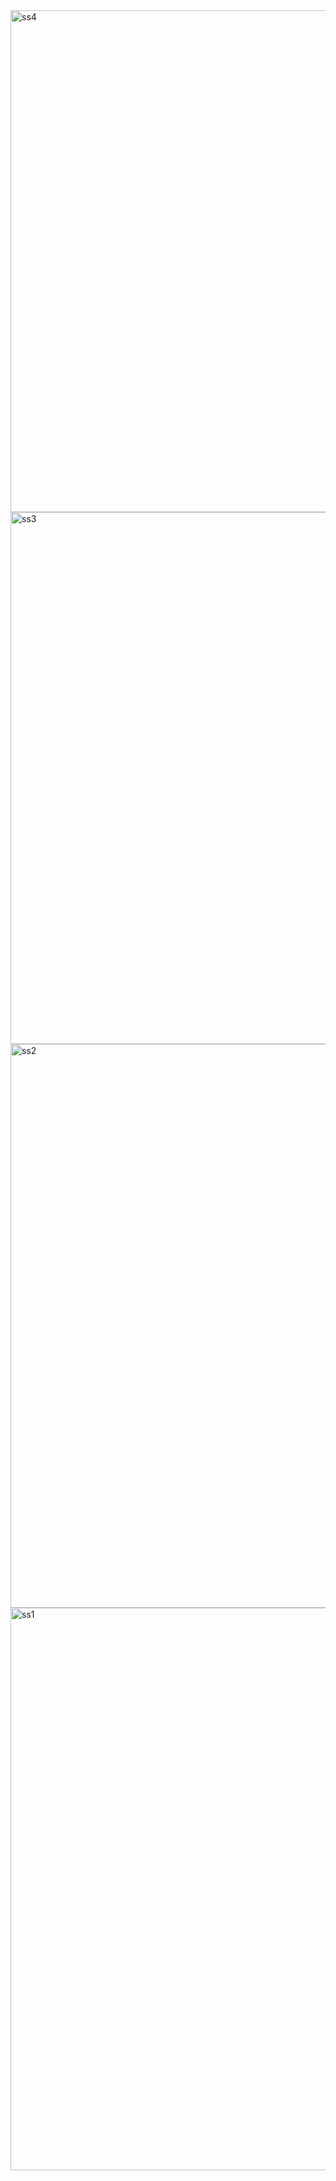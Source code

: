 <img width="1028" height="803" alt="ss4" src="https://github.com/user-attachments/assets/4a2ec677-af7f-4bb9-841e-154df55997e8" />
<img width="1489" height="851" alt="ss3" src="https://github.com/user-attachments/assets/1e0fd797-dae9-4bc1-b7b4-ca3f1fb8108c" />
<img width="1660" height="902" alt="ss2" src="https://github.com/user-attachments/assets/453ee09c-6173-4138-8fcb-0da9b186a989" />
<img width="1670" height="900" alt="ss1" src="https://github.com/user-attachments/assets/ec15af14-e882-4254-9fe8-4ed90bd5763d" />
